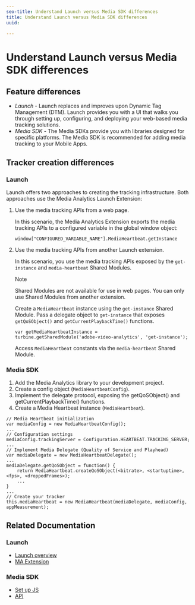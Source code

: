 ```yaml
---
seo-title: Understand Launch versus Media SDK differences
title: Understand Launch versus Media SDK differences
uuid: 

---
```


# Understand Launch versus Media SDK differences

## Feature differences

* *Launch* - Launch replaces and improves upon Dynamic Tag Management (DTM). Launch provides you with a UI that walks you through setting up, configuring, and deploying your web-based media tracking solutions.
* *Media SDK* - The Media SDKs provide you with libraries designed for specific platforms. The Media SDK is recommended for adding media tracking to your Mobile Apps.

## Tracker creation differences

### Launch

Launch offers two approaches to creating the tracking infrastructure. Both approaches use the Media Analytics Launch Extension:

1. Use the media tracking APIs from a web page.

    In this scenario, the Media Analytics Extension exports the media tracking APIs to a configured variable in the global window object: 

    ```
    window["CONFIGURED_VARIABLE_NAME"].MediaHeartbeat.getInstance
    ```

1. Use the media tracking APIs from another Launch extension.

    In this scenario, you use the media tracking APIs exposed by the `get-instance` and `media-heartbeat` Shared Modules.

    >[!NOTE]
    >
    >Shared Modules are not available for use in web pages. You can only use Shared Modules from another extension.

    Create a `MediaHeartbeat` instance using the `get-instance` Shared Module. 
    Pass a delegate object to `get-instance` that exposes `getQoSObject()` and `getCurrentPlaybackTime()` functions.

    ```
    var getMediaHeartbeatInstance =
    turbine.getSharedModule('adobe-video-analytics', 'get-instance');
    ```

    Access `MediaHeartbeat` constants via the `media-heartbeat` Shared Module.
      
### Media SDK

1. Add the Media Analytics library to your development project.
1. Create a config object (`MediaHeartbeatConfig`).
1. Implement the delegate protocol, exposing the getQoSObject() and getCurrentPlaybackTime() functions.
1. Create a Media Heartbeat instance (`MediaHeartbeat`).

```
// Media Heartbeat initialization
var mediaConfig = new MediaHeartbeatConfig();
...
// Configuration settings
mediaConfig.trackingServer = Configuration.HEARTBEAT.TRACKING_SERVER;
...
// Implement Media Delegate (Quality of Service and Playhead)
var mediaDelegate = new MediaHeartbeatDelegate();
...
mediaDelegate.getQoSObject = function() {
    return MediaHeartbeat.createQoSObject(<bitrate>, <startuptime>, <fps>, <droppedFrames>);
    ...
}
...
// Create your tracker
this.mediaHeartbeat = new MediaHeartbeat(mediaDelegate, mediaConfig, appMeasurement);
```

## Related Documentation

### Launch 

* [Launch overview](https://docs.adobe.com/content/help/en/launch/using/overview.html)
* [MA Extension](https://docs.adobe.com/content/help/en/launch/using/extensions-ref/adobe-extension/media-analytics-extension/overview.html)

### Media SDK 

* [Set up JS](/help/sdk-implement/setup/set-up-js.md)
* [API](https://adobe-marketing-cloud.github.io/media-sdks/reference/javascript/MediaHeartbeat.html)

